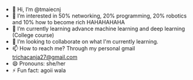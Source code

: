 - 👋 Hi, I’m @tmaiecnj
- 👀 I’m interested in 50% networking, 20% programming, 20% robotics and 10% how to become rich HAHAHAHAHA 
- 🌱 I’m currently learning advance machine learning and deep learning (College course)
- 💞️ I’m looking to collaborate on what I'm currently learning.
- 📫 How to reach me? Through my personal gmail trichacanja27@gmail.com
- 😄 Pronouns: she/her
- ⚡ Fun fact: agoii wala

<!---
tmaiecnj/tmaiecnj is a ✨ special ✨ repository because its `README.md` (this file) appears on your GitHub profile.
You can click the Preview link to take a look at your changes.
--->

